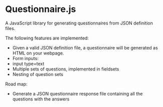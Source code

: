 # Questionnaire.js

A JavaScript library for generating questionnaires from JSON definition files.

The following features are implemented:

- Given a valid JSON definition file, a questionnaire will be generated as HTML on your webpage.
- Form inputs: 
 - input type=text
- Multiple sets of questions, implemented in fieldsets
- Nesting of question sets 

Road map:

- Generate a JSON questionnaire response file containing all the questions with the answers

